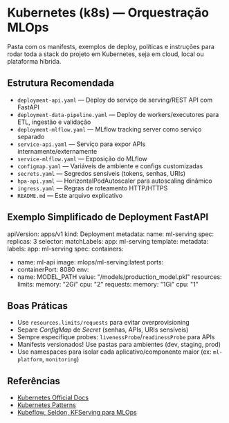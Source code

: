 # Kubernetes (k8s) — Orquestração MLOps

Pasta com os manifests, exemplos de deploy, políticas e instruções para rodar toda a stack do projeto em Kubernetes, seja em cloud, local ou plataforma híbrida.

## Estrutura Recomendada

- `deployment-api.yaml` — Deploy do serviço de serving/REST API com FastAPI
- `deployment-data-pipeline.yaml` — Deploy de workers/executores para ETL, ingestão e validação
- `deployment-mlflow.yaml` — MLflow tracking server como serviço separado
- `service-api.yaml` — Serviço para expor APIs internamente/externamente
- `service-mlflow.yaml` — Exposição do MLflow
- `configmap.yaml` — Variáveis de ambiente e configs customizadas
- `secrets.yaml` — Segredos sensíveis (tokens, senhas, URIs)
- `hpa-api.yaml` — HorizontalPodAutoscaler para autoscaling dinâmico
- `ingress.yaml` — Regras de roteamento HTTP/HTTPS
- `README.md` — Este arquivo explicativo

## Exemplo Simplificado de Deployment FastAPI

apiVersion: apps/v1
kind: Deployment
metadata:
name: ml-serving
spec:
replicas: 3
selector:
matchLabels:
app: ml-serving
template:
metadata:
labels:
app: ml-serving
spec:
containers:
- name: ml-api
image: mlops/ml-serving:latest
ports:
- containerPort: 8080
env:
- name: MODEL_PATH
value: "/models/production_model.pkl"
resources:
limits:
memory: "2Gi"
cpu: "2"
requests:
memory: "1Gi"
cpu: "1"

## Boas Práticas

- Use `resources.limits/requests` para evitar overprovisioning
- Separe *ConfigMap* de *Secret* (senhas, APIs, URIs sensíveis)
- Sempre especifique probes: `livenessProbe`/`readinessProbe` para APIs
- Manifests versionados! Use pastas para ambientes (dev, staging, prod)
- Use namespaces para isolar cada aplicativo/componente maior (ex: `ml-platform`, `monitoring`)

## Referências

- [Kubernetes Official Docs](https://kubernetes.io/docs/)
- [Kubernetes Patterns](https://www.oreilly.com/library/view/kubernetes-patterns/)
- [Kubeflow, Seldon, KFServing para MLOps](https://www.kubeflow.org/)

